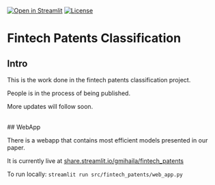[![Open in Streamlit](https://static.streamlit.io/badges/streamlit_badge_black_white.svg)](https://share.streamlit.io/gmihaila/fintech_patents/main/src/fintech_patents/web_app.py)
[![License](https://img.shields.io/badge/License-Apache%202.0-blue.svg)](https://opensource.org/licenses/Apache-2.0)

# Fintech Patents Classification

## Intro

This is the work done in the fintech patents classification project. 

People is in the process of being published.

More updates will follow soon.

<br>
## WebApp

There is a webapp that contains most efficient models presented in our paper. 

It is currently live at [share.streamlit.io/gmihaila/fintech_patents](https://share.streamlit.io/gmihaila/fintech_patents/main/src/fintech_patents/web_app.py) 


To run locally: `streamlit run src/fintech_patents/web_app.py`

